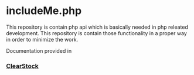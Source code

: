 <h1>includeMe.php</h1>

This repository is contain php api which is basically needed in php releated development. This repository is contain those functionality
in a proper way in order to minimize the work.

Documentation provided in 
<a href='http://clearstack.net23.net/welcome.php?service=api#api'> <h3>ClearStock</h3> </a>
